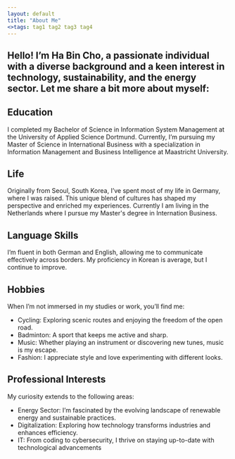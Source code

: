 ```yaml
---
layout: default
title: "About Me"
<>tags: tag1 tag2 tag3 tag4
---
```



## Hello! I’m Ha Bin Cho, a passionate individual with a diverse background and a keen interest in technology, sustainability, and the energy sector. Let me share a bit more about myself:

## Education

I completed my Bachelor of Science in Information System Management at the University of Applied Science Dortmund.
Currently, I’m pursuing my Master of Science in International Business with a specialization in Information Management and Business Intelligence at Maastricht University.

## Life

Originally from Seoul, South Korea, I’ve spent most of my life in Germany, where I was raised. This unique blend of cultures has shaped my perspective and enriched my experiences. Currently I am living in the Netherlands where I pursue my Master's degree in Internation Business.

## Language Skills

I’m fluent in both German and English, allowing me to communicate effectively across borders.
My proficiency in Korean is average, but I continue to improve.

## Hobbies

When I’m not immersed in my studies or work, you’ll find me:
- Cycling: Exploring scenic routes and enjoying the freedom of the open road.
- Badminton: A sport that keeps me active and sharp.
- Music: Whether playing an instrument or discovering new tunes, music is my escape.
- Fashion: I appreciate style and love experimenting with different looks.

## Professional Interests

My curiosity extends to the following areas:
- Energy Sector: I’m fascinated by the evolving landscape of renewable energy and sustainable practices.
- Digitalization: Exploring how technology transforms industries and enhances efficiency.
- IT: From coding to cybersecurity, I thrive on staying up-to-date with technological advancements

